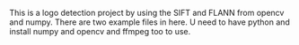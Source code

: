 
This is a logo detection project by using the SIFT and FLANN from opencv and numpy. There are two example files in here. U need to have python and install numpy and opencv and ffmpeg too to use.
